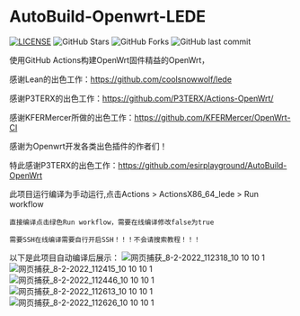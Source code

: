 # AutoBuild-Openwrt-LEDE

[![LICENSE](https://img.shields.io/github/license/mashape/apistatus.svg?style=flat&logo=github&label=LICENSE)](https://github.com/lunseil/AutoBuild-LEDE/blob/main/LICENSE)
![GitHub Stars](https://img.shields.io/github/stars/lunseil/AutoBuild-LEDE.svg?style=flat&logo=appveyor&label=Stars&logo=github)
![GitHub Forks](https://img.shields.io/github/forks/lunseil/AutoBuild-LEDE.svg?style=flat&logo=appveyor&label=Forks&logo=github)
![GitHub last commit](https://img.shields.io/github/last-commit/lunseil/AutoBuild-LEDE?label=Latest%20Commit&logo=github)

使用GitHub Actions构建OpenWrt固件精益的OpenWrt，

感谢Lean的出色工作：https://github.com/coolsnowwolf/lede

感谢P3TERX的出色工作：https://github.com/P3TERX/Actions-OpenWrt/

感谢KFERMercer所做的出色工作：https://github.com/KFERMercer/OpenWrt-CI

感谢为Openwrt开发各类出色插件的作者们！

特此感谢P3TERX的出色工作：https://github.com/esirplayground/AutoBuild-OpenWrt

此项目运行编译为手动运行,点击Actions > ActionsX86_64_lede > Run workflow 
 
    直接编译点击绿色Run workflow，需要在线编译修改false为true
    
    需要SSH在线编译需要自行开启SSH！！！不会请搜索教程！！！

以下是此项目自动编译后展示：
![网页捕获_8-2-2022_112318_10 10 10 1](https://user-images.githubusercontent.com/19170650/152912488-38b54e1c-15d5-47b1-a4a3-0eab2c5b0a16.jpeg)
![网页捕获_8-2-2022_112415_10 10 10 1](https://user-images.githubusercontent.com/19170650/152912502-79a4a92c-907b-4a61-ae97-46cf5517ed76.jpeg)
![网页捕获_8-2-2022_112446_10 10 10 1](https://user-images.githubusercontent.com/19170650/152912508-888ea7a1-0bb6-4482-8d97-6d03b441d777.jpeg)
![网页捕获_8-2-2022_112613_10 10 10 1](https://user-images.githubusercontent.com/19170650/152912513-09e60bf4-4255-492a-8f6d-11a9e4052e95.jpeg)
![网页捕获_8-2-2022_112626_10 10 10 1](https://user-images.githubusercontent.com/19170650/152912522-b9c63a49-bb11-43c6-b973-5217b02b5f70.jpeg)
